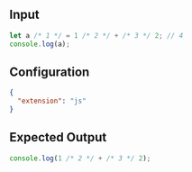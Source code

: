 
## Input
```javascript input
let a /* 1 */ = 1 /* 2 */ + /* 3 */ 2; // 4
console.log(a);
```

## Configuration
```json configuration
{
  "extension": "js"
}
```

## Expected Output
```javascript expected output
console.log(1 /* 2 */ + /* 3 */ 2);
```
